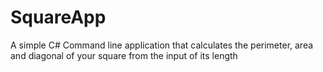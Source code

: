 # SquareApp
A simple C# Command line application that calculates the perimeter, area and diagonal of your square from the input of its length
